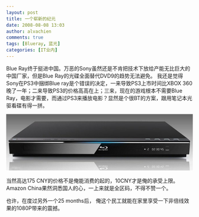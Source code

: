 ```yaml
---
layout: post
title: 一个崭新的纪元
date: 2008-08-08 13:03
author: alvachien
comments: true
tags: [Blueray, 蓝光]
categories: [IT业内]
---
```

Blue Ray终于挺进中国。万恶的Sony虽然还是不肯把技术下放给产能无比巨大的中国厂家，但是Blue Ray的光碟全面替代DVD9的趋势无法避免。
我还是觉得Sony在PS3中捆绑Blue ray是个错误的决定，一来导致PS3上市时间比XBOX 360晚了一年；二来导致PS3的价格高高在上；三来，现在的游戏根本不需要Blue Ray，电影才需要，而通过PS3来播放电影？显然是个很BT的方案，跟用笔记本光驱看碟有得一拼。

![Blueray](/assets/uploads/2008/08/371ba56c85ad50d575a3965c46e3b36d.jpg)

 
当然高达175 CNY的价格不是俺能消费的起的，10CNY才是俺的承受上限。Amazon China果然洞悉国人的心，一上来就是全区码，不得不赞一个。
 
也许，在度过另外一个25 months后， 俺这个民工就能在家里享受一下非倍线效果的1080P带来的震撼。


